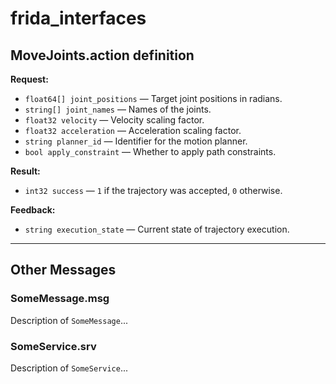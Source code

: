 # frida_interfaces

## MoveJoints.action definition

**Request:**
- `float64[] joint_positions` — Target joint positions in radians.
- `string[] joint_names` — Names of the joints.
- `float32 velocity` — Velocity scaling factor.
- `float32 acceleration` — Acceleration scaling factor.
- `string planner_id` — Identifier for the motion planner.
- `bool apply_constraint` — Whether to apply path constraints.

**Result:**
- `int32 success` — `1` if the trajectory was accepted, `0` otherwise.

**Feedback:**
- `string execution_state` — Current state of trajectory execution.

---

## Other Messages

### SomeMessage.msg

Description of `SomeMessage`...

### SomeService.srv

Description of `SomeService`...
